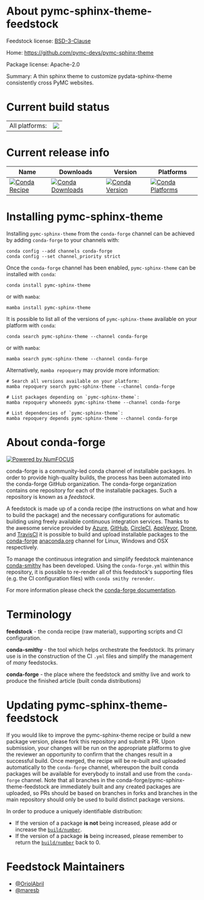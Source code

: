 About pymc-sphinx-theme-feedstock
=================================

Feedstock license: [BSD-3-Clause](https://github.com/conda-forge/pymc-sphinx-theme-feedstock/blob/main/LICENSE.txt)

Home: https://github.com/pymc-devs/pymc-sphinx-theme

Package license: Apache-2.0

Summary: A thin sphinx theme to customize pydata-sphinx-theme consistently cross PyMC websites.

Current build status
====================


<table><tr><td>All platforms:</td>
    <td>
      <a href="https://dev.azure.com/conda-forge/feedstock-builds/_build/latest?definitionId=19011&branchName=main">
        <img src="https://dev.azure.com/conda-forge/feedstock-builds/_apis/build/status/pymc-sphinx-theme-feedstock?branchName=main">
      </a>
    </td>
  </tr>
</table>

Current release info
====================

| Name | Downloads | Version | Platforms |
| --- | --- | --- | --- |
| [![Conda Recipe](https://img.shields.io/badge/recipe-pymc--sphinx--theme-green.svg)](https://anaconda.org/conda-forge/pymc-sphinx-theme) | [![Conda Downloads](https://img.shields.io/conda/dn/conda-forge/pymc-sphinx-theme.svg)](https://anaconda.org/conda-forge/pymc-sphinx-theme) | [![Conda Version](https://img.shields.io/conda/vn/conda-forge/pymc-sphinx-theme.svg)](https://anaconda.org/conda-forge/pymc-sphinx-theme) | [![Conda Platforms](https://img.shields.io/conda/pn/conda-forge/pymc-sphinx-theme.svg)](https://anaconda.org/conda-forge/pymc-sphinx-theme) |

Installing pymc-sphinx-theme
============================

Installing `pymc-sphinx-theme` from the `conda-forge` channel can be achieved by adding `conda-forge` to your channels with:

```
conda config --add channels conda-forge
conda config --set channel_priority strict
```

Once the `conda-forge` channel has been enabled, `pymc-sphinx-theme` can be installed with `conda`:

```
conda install pymc-sphinx-theme
```

or with `mamba`:

```
mamba install pymc-sphinx-theme
```

It is possible to list all of the versions of `pymc-sphinx-theme` available on your platform with `conda`:

```
conda search pymc-sphinx-theme --channel conda-forge
```

or with `mamba`:

```
mamba search pymc-sphinx-theme --channel conda-forge
```

Alternatively, `mamba repoquery` may provide more information:

```
# Search all versions available on your platform:
mamba repoquery search pymc-sphinx-theme --channel conda-forge

# List packages depending on `pymc-sphinx-theme`:
mamba repoquery whoneeds pymc-sphinx-theme --channel conda-forge

# List dependencies of `pymc-sphinx-theme`:
mamba repoquery depends pymc-sphinx-theme --channel conda-forge
```


About conda-forge
=================

[![Powered by
NumFOCUS](https://img.shields.io/badge/powered%20by-NumFOCUS-orange.svg?style=flat&colorA=E1523D&colorB=007D8A)](https://numfocus.org)

conda-forge is a community-led conda channel of installable packages.
In order to provide high-quality builds, the process has been automated into the
conda-forge GitHub organization. The conda-forge organization contains one repository
for each of the installable packages. Such a repository is known as a *feedstock*.

A feedstock is made up of a conda recipe (the instructions on what and how to build
the package) and the necessary configurations for automatic building using freely
available continuous integration services. Thanks to the awesome service provided by
[Azure](https://azure.microsoft.com/en-us/services/devops/), [GitHub](https://github.com/),
[CircleCI](https://circleci.com/), [AppVeyor](https://www.appveyor.com/),
[Drone](https://cloud.drone.io/welcome), and [TravisCI](https://travis-ci.com/)
it is possible to build and upload installable packages to the
[conda-forge](https://anaconda.org/conda-forge) [anaconda.org](https://anaconda.org/)
channel for Linux, Windows and OSX respectively.

To manage the continuous integration and simplify feedstock maintenance
[conda-smithy](https://github.com/conda-forge/conda-smithy) has been developed.
Using the ``conda-forge.yml`` within this repository, it is possible to re-render all of
this feedstock's supporting files (e.g. the CI configuration files) with ``conda smithy rerender``.

For more information please check the [conda-forge documentation](https://conda-forge.org/docs/).

Terminology
===========

**feedstock** - the conda recipe (raw material), supporting scripts and CI configuration.

**conda-smithy** - the tool which helps orchestrate the feedstock.
                   Its primary use is in the construction of the CI ``.yml`` files
                   and simplify the management of *many* feedstocks.

**conda-forge** - the place where the feedstock and smithy live and work to
                  produce the finished article (built conda distributions)


Updating pymc-sphinx-theme-feedstock
====================================

If you would like to improve the pymc-sphinx-theme recipe or build a new
package version, please fork this repository and submit a PR. Upon submission,
your changes will be run on the appropriate platforms to give the reviewer an
opportunity to confirm that the changes result in a successful build. Once
merged, the recipe will be re-built and uploaded automatically to the
`conda-forge` channel, whereupon the built conda packages will be available for
everybody to install and use from the `conda-forge` channel.
Note that all branches in the conda-forge/pymc-sphinx-theme-feedstock are
immediately built and any created packages are uploaded, so PRs should be based
on branches in forks and branches in the main repository should only be used to
build distinct package versions.

In order to produce a uniquely identifiable distribution:
 * If the version of a package **is not** being increased, please add or increase
   the [``build/number``](https://docs.conda.io/projects/conda-build/en/latest/resources/define-metadata.html#build-number-and-string).
 * If the version of a package **is** being increased, please remember to return
   the [``build/number``](https://docs.conda.io/projects/conda-build/en/latest/resources/define-metadata.html#build-number-and-string)
   back to 0.

Feedstock Maintainers
=====================

* [@OriolAbril](https://github.com/OriolAbril/)
* [@maresb](https://github.com/maresb/)


